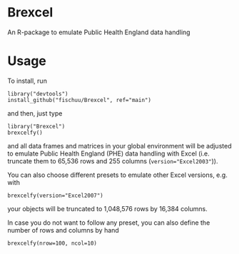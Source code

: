 # Brexcel
An R-package to emulate Public Health England data handling

# Usage
To install, run 

```
library("devtools")
install_github("fischuu/Brexcel", ref="main")
```

and then, just type

```
library("Brexcel")
brexcelfy()
```

and all data frames and matrices in your global environment will be adjusted to
emulate Public Health England (PHE) data handling with Excel (i.e. truncate them
to 65,536 rows and 255 columns (`version="Excel2003"`)). 

You can also choose different presets to emulate other Excel versions, e.g.
with 

```
brexcelfy(version="Excel2007")
```

your objects will be truncated to 1,048,576 rows by 16,384 columns.

In case you do not want to follow any preset, you can also define the number
of rows and columns by hand

```
brexcelfy(nrow=100, ncol=10)
```
